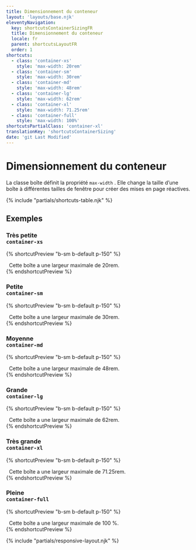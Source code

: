 ```yaml
---
title: Dimensionnement du conteneur
layout: 'layouts/base.njk'
eleventyNavigation:
  key: shortcutsContainerSizingFR
  title: Dimensionnement du conteneur
  locale: fr
  parent: shortcutsLayoutFR
  order: 1
shortcuts:
  - class: 'container-xs'
    style: 'max-width: 20rem'
  - class: 'container-sm'
    style: 'max-width: 30rem'
  - class: 'container-md'
    style: 'max-width: 48rem'
  - class: 'container-lg'
    style: 'max-width: 62rem'
  - class: 'container-xl'
    style: 'max-width: 71.25rem'
  - class: 'container-full'
    style: 'max-width: 100%'
shortcutsPartialClass: 'container-xl'
translationKey: 'shortcutsContainerSizing'
date: 'git Last Modified'
---
```


# Dimensionnement du conteneur

La classe boîte définit la propriété `max-width` . Elle change la taille d’une boîte à différentes tailles de fenêtre pour créer des mises en page réactives.

{% include "partials/shortcuts-table.njk" %}

## Exemples

### Très petite<br/>`container-xs`

{% shortcutPreview "b-sm b-default p-150" %}

<div class="container-sm">
  Cette boîte a une largeur maximale de 20rem.
</div>
{% endshortcutPreview %}

### Petite<br/>`container-sm`

{% shortcutPreview "b-sm b-default p-150" %}

<div class="container-sm">
  Cette boîte a une largeur maximale de 30rem.
</div>
{% endshortcutPreview %}

### Moyenne <br/>`container-md`

{% shortcutPreview "b-sm b-default p-150" %}

<div class="container-md">
  Cette boîte a une largeur maximale de 48rem.
</div>
{% endshortcutPreview %}

### Grande<br/>`container-lg`

{% shortcutPreview "b-sm b-default p-150" %}

<div class="container-lg">
  Cette boîte a une largeur maximale de 62rem.
</div>
{% endshortcutPreview %}

### Très grande<br/>`container-xl`

{% shortcutPreview "b-sm b-default p-150" %}

<div class="container-xl">
  Cette boîte a une largeur maximale de 71.25rem.
</div>
{% endshortcutPreview %}

### Pleine<br/>`container-full`

{% shortcutPreview "b-sm b-default p-150" %}

<div class="container-full">
  Cette boîte a une largeur maximale de 100 %.
</div>
{% endshortcutPreview %}

{% include "partials/responsive-layout.njk" %}
